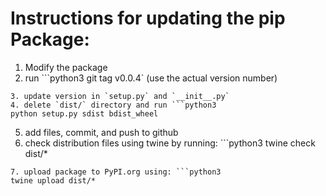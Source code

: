 # Instructions for updating the pip Package:

1. Modify the package
2. run ```python3
git tag v0.0.4` (use the actual version number)
```
3. update version in `setup.py` and `__init__.py`
4. delete `dist/` directory and run ```python3
python setup.py sdist bdist_wheel
```
5. add files, commit, and push to github
6. check distribution files using twine by running: ```python3
twine check dist/*
```
7. upload package to PyPI.org using: ```python3
twine upload dist/*
```
